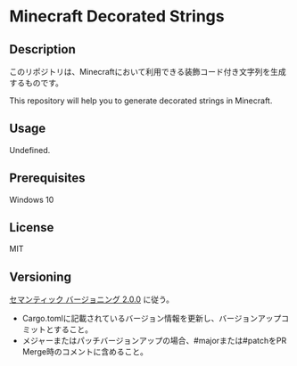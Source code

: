 # Minecraft Decorated Strings

## Description

このリポジトリは、Minecraftにおいて利用できる装飾コード付き文字列を生成するものです。

This repository will help you to generate decorated strings in Minecraft.

## Usage

Undefined.

## Prerequisites

Windows 10

## License

MIT

## Versioning

[セマンティック バージョニング 2.0.0](https://semver.org/lang/ja/) に従う。

* Cargo.tomlに記載されているバージョン情報を更新し、バージョンアップコミットとすること。
* メジャーまたはパッチバージョンアップの場合、#majorまたは#patchをPR Merge時のコメントに含めること。